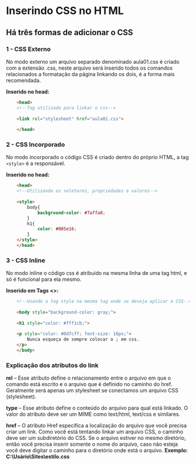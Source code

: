 # Inserindo CSS no HTML

## Há três formas de adicionar o CSS

### 1 - CSS Externo

No modo externo um arquivo separado denominado aula01.css é criado com a extensão .css, neste arquivo será inserido todos os comandos relacionados a formatação da página linkando os dois, é a forma mais recomendada.

 **Inserido no head:**

``` Html
    <head>
    <!--Tag utilizada para linkar o css-->
   
    <link rel="stylesheet" href="aula01.css">
    
    </head>
```

### 2 - CSS Incorporado

No modo incorporado o código CSS é criado dentro do próprio HTML, a tag `<style>` é a responsável.

**Inserido no head:**

``` Html
    <head>
    <!--Utilizando os seletores, propriedades e valores-->
    
    <style>
        body{
            background-color: #7affa8;
        }
        h1{
            color: #005e16;
        }
    </style>
    </head>

```

### 3 - CSS Inline

No modo inline o código css é atribuido na mesma linha de uma tag html, e só é funcional para ela mesmo.

**Inserido em Tags <>:**

``` Html
    <!--Usando a tag style na mesma tag onde se deseja aplicar o CSS-->
    
    <body style="background-color: gray;">
    
    <h1 style="color: #fff1cb;">
    
    <p style="color: #0d7cff; font-size: 16px;">
        Nunca esqueça de sempre colocar o ; em css.
    </p>
    </body>

```

### Explicação dos atributos do link

**rel** – Esse atributo define o relacionamento entre o arquivo em que o comando está escrito e o arquivo que é definido no caminho do href. Geralmente será apenas um stylesheet se conectamos um arquivo CSS (stylesheet).

**type** – Esse atributo define o conteúdo do arquivo para qual está linkado. O valor do atributo deve ser um MIME como text/html, text/css e similares.

**href** – O atributo Href especifica a localização do arquivo que você precisa criar um link. Como você está tentando linkar um arquivo CSS, o caminho deve ser um subdiretório do CSS. Se o arquivo estiver no mesmo diretório, então você precisa inserir somente o nome do arquivo, caso não esteja você deve digitar o caminho para o diretório onde está o arquivo.
**Exemplo: C:\Usário\Sites\estilo.css**
